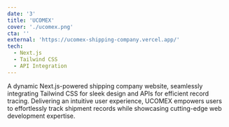 ```yaml
---
date: '3'
title: 'UCOMEX'
cover: './ucomex.png'
cta: ''
external: 'https://ucomex-shipping-company.vercel.app/'
tech:
  - Next.js
  - Tailwind CSS
  - API Integration
---
```


A dynamic Next.js-powered shipping company website, seamlessly integrating Tailwind CSS for sleek design and APIs for efficient record tracing. Delivering an intuitive user experience, UCOMEX empowers users to effortlessly track shipment records while showcasing cutting-edge web development expertise.
